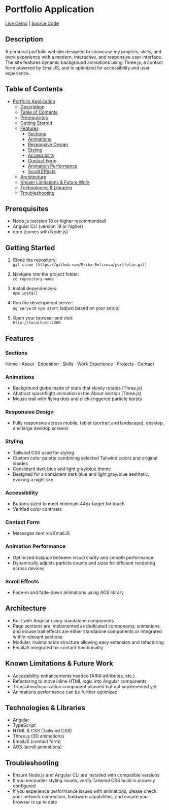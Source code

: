 # Portfolio Application

[Live Demo](https://erika-belicova.site) | [Source Code](https://github.com/Erika-Belicova/portfolio)

## Description

A personal portfolio website designed to showcase my projects, skills, and work experience with a modern, interactive, and responsive user interface. The site features dynamic background animations using Three.js, a contact form powered by EmailJS, and is optimized for accessibility and user experience.

## Table of Contents

- [Portfolio Application](#portfolio-application)
  - [Description](#description)
  - [Table of Contents](#table-of-contents)
  - [Prerequisites](#prerequisites)
  - [Getting Started](#getting-started)
  - [Features](#features)
    - [Sections](#sections)
    - [Animations](#animations)
    - [Responsive Design](#responsive-design)
    - [Styling](#styling)
    - [Accessibility](#accessibility)
    - [Contact Form](#contact-form)
    - [Animation Performance](#animation-performance)
    - [Scroll Effects](#scroll-effects)
  - [Architecture](#architecture)
  - [Known Limitations \& Future Work](#known-limitations--future-work)
  - [Technologies \& Libraries](#technologies--libraries)
  - [Troubleshooting](#troubleshooting)

## Prerequisites

- Node.js (version 18 or higher recommended)
- Angular CLI (version 19 or higher)
- npm (comes with Node.js)

## Getting Started

1. Clone the repository:  
   `git clone [https://github.com/Erika-Belicova/portfolio.git]`

2. Navigate into the project folder:  
   `cd repository-name`

3. Install dependencies:  
   `npm install`

4. Run the development server:  
   `ng serve` or `npm start` (adjust based on your setup)

5. Open your browser and visit:  
   `http://localhost:4200`

## Features

### Sections

Home · About · Education · Skills · Work Experience · Projects · Contact

### Animations

- Background globe made of stars that slowly rotates (Three.js)  
- Abstract spaceflight animation in the About section (Three.js)  
- Mouse trail with flying dots and click-triggered particle bursts  

### Responsive Design

- Fully responsive across mobile, tablet (portrait and landscape), desktop, and large desktop screens  

### Styling

- Tailwind CSS used for styling  
- Custom color palette combining selected Tailwind colors and original shades  
- Consistent dark blue and light gray/blue theme  
- Designed for a consistent dark blue and light gray/blue aesthetic, evoking a night sky

### Accessibility

- Buttons sized to meet minimum 44px target for touch  
- Verified color contrasts  

### Contact Form

- Messages sent via EmailJS  

### Animation Performance

- Optimized balance between visual clarity and smooth performance  
- Dynamically adjusts particle counts and sizes for efficient rendering across devices  

### Scroll Effects

- Fade-in and fade-down animations using AOS library

## Architecture

- Built with Angular using standalone components  
- Page sections are implemented as dedicated components; animations and mouse trail effects are either standalone components or integrated within relevant sections  
- Modular, maintainable structure allowing easy extension and refactoring  
- EmailJS integrated for contact functionality

## Known Limitations & Future Work

- Accessibility enhancements needed (ARIA attributes, etc.)  
- Refactoring to move inline HTML logic into Angular components  
- Translation/localization component planned but not implemented yet  
- Animations performance can be further optimized

## Technologies & Libraries

- Angular  
- TypeScript  
- HTML & CSS (Tailwind CSS)  
- Three.js (3D animations)  
- EmailJS (contact form)  
- AOS (scroll animations)

## Troubleshooting

- Ensure Node.js and Angular CLI are installed with compatible versions  
- If you encounter styling issues, verify Tailwind CSS build is properly configured  
- If you experience performance issues with animations, please check your network connection, hardware capabilities, and ensure your browser is up to date
